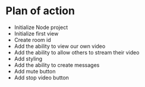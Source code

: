 # Plan of action
 - Initialize Node project
 - Initialize first view
 - Create room id
 - Add the ability to view our own video
 - Add the ability to allow others to stream their video
 - Add styling
 - Add the ability to create messages
 - Add mute button
 - Add stop video button
 